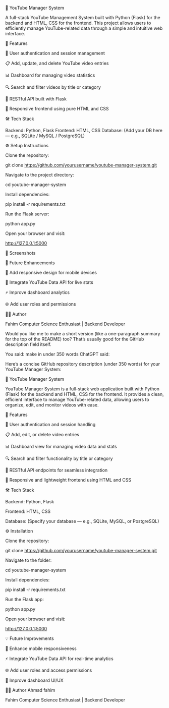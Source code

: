  🎥 YouTube Manager System

A full-stack YouTube Management System built with Python (Flask) for the backend and HTML, CSS for the frontend.
This project allows users to efficiently manage YouTube-related data through a simple and intuitive web interface.

🚀 Features

🔐 User authentication and session management

📋 Add, update, and delete YouTube video entries

📊 Dashboard for managing video statistics

🔍 Search and filter videos by title or category

🧩 RESTful API built with Flask

💅 Responsive frontend using pure HTML and CSS

🛠️ Tech Stack

Backend: Python, Flask
Frontend: HTML, CSS
Database: (Add your DB here — e.g., SQLite / MySQL / PostgreSQL)

⚙️ Setup Instructions

Clone the repository:

git clone https://github.com/yourusername/youtube-manager-system.git


Navigate to the project directory:

cd youtube-manager-system


Install dependencies:

pip install -r requirements.txt


Run the Flask server:

python app.py


Open your browser and visit:

http://127.0.0.1:5000

📸 Screenshots

 
🧠 Future Enhancements

📱 Add responsive design for mobile devices

🧾 Integrate YouTube Data API for live stats

⚡ Improve dashboard analytics

🌐 Add user roles and permissions

🧑‍💻 Author

Fahim
Computer Science Enthusiast | Backend Developer

Would you like me to make a short version (like a one-paragraph summary for the top of the README) too? That’s usually good for the GitHub description field itself.

You said:
make in under 350 words
ChatGPT said:

Here’s a concise GitHub repository description (under 350 words) for your YouTube Manager System:

🎥 YouTube Manager System

YouTube Manager System is a full-stack web application built with Python (Flask) for the backend and HTML, CSS for the frontend. It provides a clean, efficient interface to manage YouTube-related data, allowing users to organize, edit, and monitor videos with ease.

🚀 Features

🔐 User authentication and session handling

📋 Add, edit, or delete video entries

📊 Dashboard view for managing video data and stats

🔍 Search and filter functionality by title or category

🧩 RESTful API endpoints for seamless integration

💅 Responsive and lightweight frontend using HTML and CSS

🛠️ Tech Stack

Backend: Python, Flask

Frontend: HTML, CSS

Database: (Specify your database — e.g., SQLite, MySQL, or PostgreSQL)

⚙️ Installation

Clone the repository:

git clone https://github.com/yourusername/youtube-manager-system.git


Navigate to the folder:

cd youtube-manager-system


Install dependencies:

pip install -r requirements.txt


Run the Flask app:

python app.py


Open your browser and visit:

http://127.0.0.1:5000

💡 Future Improvements

📱 Enhance mobile responsiveness

⚡ Integrate YouTube Data API for real-time analytics

🌐 Add user roles and access permissions

🧾 Improve dashboard UI/UX

👨‍💻 Author Ahmad fahim

Fahim
Computer Science Enthusiast | Backend Developer
